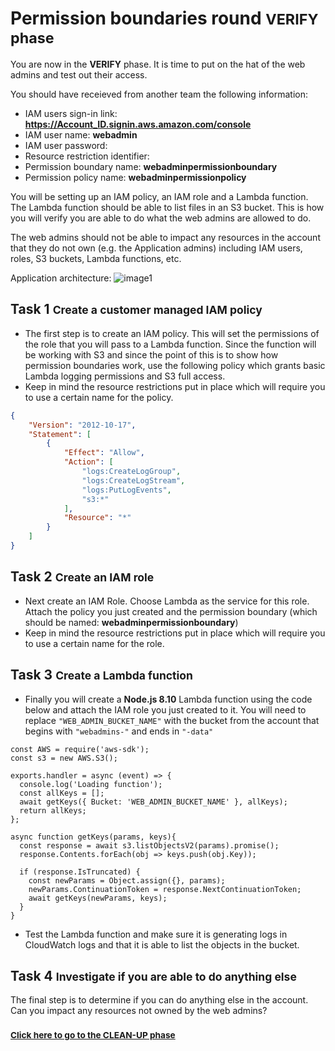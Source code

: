 # Permission boundaries round <small>VERIFY phase</small>

You are now in the **VERIFY** phase. It is time to put on the hat of the web admins and test out their access. 

You should have receieved from another team the following information:

* IAM users sign-in link:	**https://Account_ID.signin.aws.amazon.com/console**
* IAM user name:	**webadmin**
* IAM user password:	
* Resource restriction identifier:	
* Permission boundary name: **webadminpermissionboundary**
* Permission policy name: **webadminpermissionpolicy**

You will be setting up an IAM policy, an IAM role and a Lambda function. The Lambda function should be able to list files in an S3 bucket. This is how you will verify you are able to do what the web admins are allowed to do.

The web admins should not be able to impact any resources in the account  that they do not own (e.g. the Application admins) including IAM users, roles, S3 buckets, Lambda functions, etc.

Application architecture: ![image1](./images/architecture.png)

## Task 1 <small>Create a customer managed IAM policy</small>
	
* The first step is to create an IAM policy. This will set the permissions of the role that you will pass to a Lambda function. Since the function will be working with S3 and since the point of this is to show how permission boundaries work, use the following policy which grants basic Lambda logging permissions and S3 full access. 
* Keep in mind the resource restrictions put in place which will require you to use a certain name for the policy.

``` json
{
    "Version": "2012-10-17",
    "Statement": [
        {
            "Effect": "Allow",
            "Action": [
                "logs:CreateLogGroup",
                "logs:CreateLogStream",
                "logs:PutLogEvents",
                "s3:*"
            ],
            "Resource": "*"
        }
    ]
}
```

## Task 2 <small>Create an IAM role</small>

* Next create an IAM Role. Choose Lambda as the service for this role. Attach the policy you just created and the permission boundary (which should be named:  **webadminpermissionboundary**)
* Keep in mind the resource restrictions put in place which will require you to use a certain name for the role.
	
## Task 3 <small>Create a Lambda function</small>

* Finally you will create a **Node.js 8.10** Lambda function using the code below and attach the IAM role you just created to it. You will need to replace `"WEB_ADMIN_BUCKET_NAME"` with the bucket from the account that begins with `"webadmins-"` and ends in `"-data"`

``` node
const AWS = require('aws-sdk');
const s3 = new AWS.S3();

exports.handler = async (event) => {
  console.log('Loading function');
  const allKeys = [];
  await getKeys({ Bucket: 'WEB_ADMIN_BUCKET_NAME' }, allKeys);
  return allKeys;
};

async function getKeys(params, keys){
  const response = await s3.listObjectsV2(params).promise();
  response.Contents.forEach(obj => keys.push(obj.Key));

  if (response.IsTruncated) {
    const newParams = Object.assign({}, params);
    newParams.ContinuationToken = response.NextContinuationToken;
    await getKeys(newParams, keys); 
  }
}
```

* Test the Lambda function and make sure it is generating logs in CloudWatch logs and that it is able to list the objects in the bucket.

## Task 4 <small>Investigate if you are able to do anything else</small>

The final step is to determine if you can do anything else in the account. Can you impact any resources not owned by the web admins?

### <small>[Click here to go to the CLEAN-UP phase](./cleanup.md)</small>
